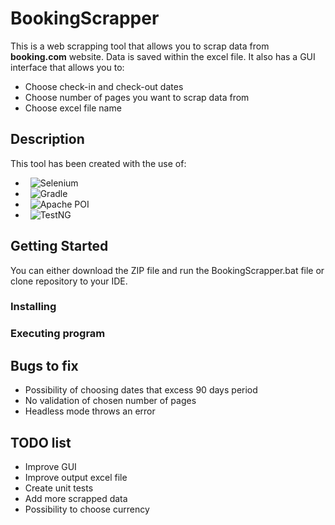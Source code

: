 # BookingScrapper

This is a web scrapping tool that allows you to scrap data from **booking.com** website. Data is saved within the excel file. It also has a GUI interface that allows you to:
* Choose check-in and check-out dates
* Choose number of pages you want to scrap data from
* Choose excel file name

## Description
This tool has been created with the use of:

- &nbsp; ![Selenium](https://img.shields.io/badge/Selenium-43B02A?style=for-the-badge&logo=Selenium&logoColor=white)
- &nbsp; ![Gradle](https://img.shields.io/badge/gradle-02303A?style=for-the-badge&logo=gradle&logoColor=white)
- &nbsp; ![Apache POI](https://img.shields.io/badge/Apache_poi-D22128?style=for-the-badge&logo=Apache&logoColor=white)
- &nbsp; ![TestNG](https://img.shields.io/badge/TestNG-0769AD?style=for-the-badge&logo=testng&logoColor=white)

## Getting Started

You can either download the ZIP file and run the BookingScrapper.bat file or clone repository to your IDE.

### Installing


### Executing program


## Bugs to fix
* Possibility of choosing dates that excess 90 days period
* No validation of chosen number of pages
* Headless mode throws an error

## TODO list
* Improve GUI
* Improve output excel file
* Create unit tests
* Add more scrapped data
* Possibility to choose currency
